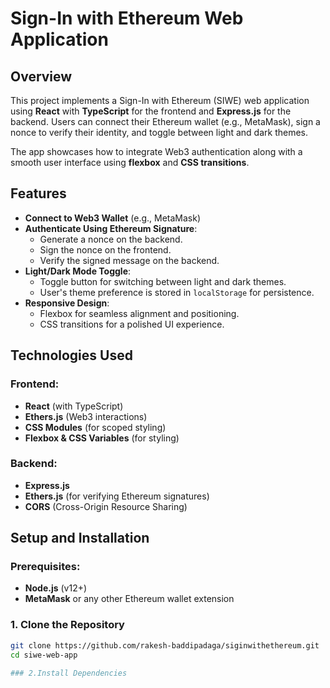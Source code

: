 # Sign-In with Ethereum Web Application

## Overview
This project implements a Sign-In with Ethereum (SIWE) web application using **React** with **TypeScript** for the frontend and **Express.js** for the backend. Users can connect their Ethereum wallet (e.g., MetaMask), sign a nonce to verify their identity, and toggle between light and dark themes. 

The app showcases how to integrate Web3 authentication along with a smooth user interface using **flexbox** and **CSS transitions**.

## Features
- **Connect to Web3 Wallet** (e.g., MetaMask)
- **Authenticate Using Ethereum Signature**:
  - Generate a nonce on the backend.
  - Sign the nonce on the frontend.
  - Verify the signed message on the backend.
- **Light/Dark Mode Toggle**:
  - Toggle button for switching between light and dark themes.
  - User's theme preference is stored in `localStorage` for persistence.
- **Responsive Design**:
  - Flexbox for seamless alignment and positioning.
  - CSS transitions for a polished UI experience.

## Technologies Used
### Frontend:
- **React** (with TypeScript)
- **Ethers.js** (Web3 interactions)
- **CSS Modules** (for scoped styling)
- **Flexbox & CSS Variables** (for styling)

### Backend:
- **Express.js**
- **Ethers.js** (for verifying Ethereum signatures)
- **CORS** (Cross-Origin Resource Sharing)


## Setup and Installation

### Prerequisites:
- **Node.js** (v12+)
- **MetaMask** or any other Ethereum wallet extension

### 1. Clone the Repository
```bash
git clone https://github.com/rakesh-baddipadaga/siginwithethereum.git
cd siwe-web-app

### 2.Install Dependencies


